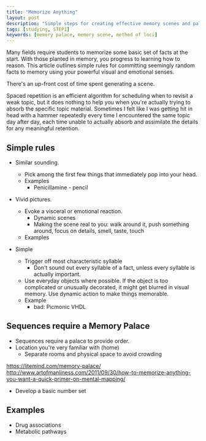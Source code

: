 ```yaml
---
title: "Memorize Anything"
layout: post
description: "Simple steps for creating effective memory scenes and palaces to memorize anything."
tags: [studying, STEP1]
keywords: [memory palace, memory scene, method of loci]
---
```


Many fields require students to memorize some basic set of facts at the start.
With those planted in memory, you progress to learning how to reason.  This
article outlines simple rules for committing seemingly random facts to memory
using your powerful visual and emotional senses.

There's an up-front cost of time spent generating a scene.

Spaced repetition is an efficient algorithm for scheduling when to revisit a
weak topic, but it does nothing to help you when you're actually trying to
absorb the specific topic material.  Sometimes I felt like I was getting hit
in head with a hammer repeatedly every time I encountered the same topic day
after day, each time unable to actually absorb and assimilate the details for
any meaningful retention.


## Simple rules

* Similar sounding.
  * Pick among the first few things that immediately pop into your head.
  * Examples
    * Penicillamine - pencil

* Vivid pictures.
  * Evoke a visceral or emotional reaction.
    * Dynamic scenes
    * Making the scene real to you: walk around it, push something around,
      focus on details, smell, taste, touch
  * Examples

* Simple
  * Trigger off most characteristic syllable
    * Don't sound out every syllable of a fact, unless every syllable is
      actually important.
  * Use everyday objects where possible.  If the object is too complicated or
    unusually decorated, it might get blurred in visual memory.  Use dynamic
    action to make things memorable.
  * Example
    * bad: Picmonic VHDL

## Sequences require a Memory Palace

* Sequences require a palace to provide order.
* Location you're very familiar with (home)
  * Separate rooms and physical space to avoid crowding

https://litemind.com/memory-palace/
http://www.artofmanliness.com/2011/09/30/how-to-memorize-anything-you-want-a-quick-primer-on-mental-mapping/

* Develop a basic number set


## Examples

* Drug associations
* Metabolic pathways
